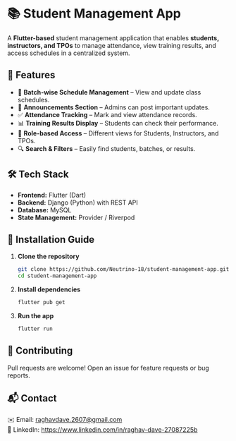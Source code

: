 # 📚 Student Management App

A **Flutter-based** student management application that enables **students, instructors, and TPOs** to manage attendance, view training results, and access schedules in a centralized system.

## 🚀 Features
- 📅 **Batch-wise Schedule Management** – View and update class schedules.
- 📢 **Announcements Section** – Admins can post important updates.
- ✅ **Attendance Tracking** – Mark and view attendance records.
- 📊 **Training Results Display** – Students can check their performance.
- 🔑 **Role-based Access** – Different views for Students, Instructors, and TPOs.
- 🔍 **Search & Filters** – Easily find students, batches, or results.

## 🛠️ Tech Stack
- **Frontend:** Flutter (Dart)
- **Backend:** Django (Python) with REST API
- **Database:** MySQL
- **State Management:** Provider / Riverpod

## 🎯 Installation Guide
1. **Clone the repository**
   ```bash
   git clone https://github.com/Neutrino-18/student-management-app.git
   cd student-management-app
   ```
2. **Install dependencies**
   ```bash
   flutter pub get
   ```
3. **Run the app**
   ```bash
   flutter run
   ```

## 🤝 Contributing
Pull requests are welcome! Open an issue for feature requests or bug reports.


## 📬 Contact
✉️ Email: raghavdave.2607@gmail.com  
🔗 LinkedIn: https://www.linkedin.com/in/raghav-dave-27087225b
